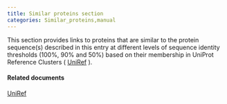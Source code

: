 ```yaml
---
title: Similar proteins section
categories: Similar_proteins,manual
---
```


This section provides links to proteins that are similar to the protein sequence(s) described in this entry at different levels of sequence identity thresholds (100%, 90% and 50%) based on their membership in UniProt Reference Clusters ( [UniRef](https://www.uniprot.org/help/uniref) ).

#### Related documents

[UniRef](https://www.uniprot.org/help/uniref)
